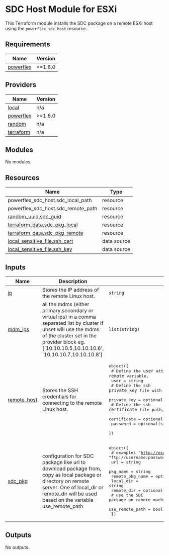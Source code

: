 <!--
Copyright (c) 2024 Dell Inc., or its subsidiaries. All Rights Reserved.

Licensed under the Mozilla Public License Version 2.0 (the "License");
you may not use this file except in compliance with the License.
You may obtain a copy of the License at

    http://mozilla.org/MPL/2.0/


Unless required by applicable law or agreed to in writing, software
distributed under the License is distributed on an "AS IS" BASIS,
WITHOUT WARRANTIES OR CONDITIONS OF ANY KIND, either express or implied.
See the License for the specific language governing permissions and
limitations under the License.
-->

# SDC Host Module for ESXi

This Terraform module installs the SDC package on a remote ESXi host using the `powerflex_sdc_host` resource.

## Requirements

| Name | Version |
|------|---------|
| <a name="requirement_powerflex"></a> [powerflex](#requirement\_powerflex) | >=1.6.0 |

## Providers

| Name | Version |
|------|---------|
| <a name="provider_local"></a> [local](#provider\_local) | n/a |
| <a name="provider_powerflex"></a> [powerflex](#provider\_powerflex) | >=1.6.0 |
| <a name="provider_random"></a> [random](#provider\_random) | n/a |
| <a name="provider_terraform"></a> [terraform](#provider\_terraform) | n/a |

## Modules

No modules.

## Resources

| Name | Type |
|------|------|
| powerflex_sdc_host.sdc_local_path | resource |
| powerflex_sdc_host.sdc_remote_path | resource |
| [random_uuid.sdc_guid](https://registry.terraform.io/providers/hashicorp/random/latest/docs/resources/uuid) | resource |
| [terraform_data.sdc_pkg_local](https://registry.terraform.io/providers/hashicorp/terraform/latest/docs/resources/data) | resource |
| [terraform_data.sdc_pkg_remote](https://registry.terraform.io/providers/hashicorp/terraform/latest/docs/resources/data) | resource |
| [local_sensitive_file.ssh_cert](https://registry.terraform.io/providers/hashicorp/local/latest/docs/data-sources/sensitive_file) | data source |
| [local_sensitive_file.ssh_key](https://registry.terraform.io/providers/hashicorp/local/latest/docs/data-sources/sensitive_file) | data source |

## Inputs

| Name | Description | Type | Default | Required |
|------|-------------|------|---------|:--------:|
| <a name="input_ip"></a> [ip](#input\_ip) | Stores the IP address of the remote Linux host. | `string` | n/a | yes |
| <a name="input_mdm_ips"></a> [mdm\_ips](#input\_mdm\_ips) | all the mdms (either primary,secondary or virtual ips) in a comma separated list by cluster if unset will use the mdms of the cluster set in the provider block eg. ['10.10.10.5,10.10.10.6', '10.10.10.7,10.10.10.8'] | `list(string)` | n/a | yes |
| <a name="input_remote_host"></a> [remote\_host](#input\_remote\_host) | Stores the SSH credentials for connecting to the remote Linux host. | <pre>object({<br>    # Define the `user` attribute of the `remote` variable.<br>    user = string<br>    # Define the ssh `private_key` file with path for the SDC login user<br>    private_key = optional(string, "")<br>    # Define the ssh `certificate` file path, issued to the SDC login user<br>    certificate = optional(string, "")<br>    password = optional(string)<br>  })</pre> | n/a | yes |
| <a name="input_sdc_pkg"></a> [sdc\_pkg](#input\_sdc\_pkg) | configuration for SDC package like url to download package from, copy as local package or directory on remote server. One of local\_dir or remote\_dir will be used based on the variable use\_remote\_path | <pre>object({<br>    # examples "http://example.com/EMC-ScaleIO-sdc-3.6-700.103.Ubuntu.22.04.x86_64.tar", "ftp://username:password@ftpserver/path/to/file"<br>    url = string<br>    pkg_name = string<br>    remote_pkg_name = optional(string)<br>    local_dir = string<br>    remote_dir = optional(string, "/tmp")<br>    # use the SDC package on remote machine path (where SDC is deployed)<br>    use_remote_path = bool<br>  })</pre> | n/a | yes |

## Outputs

No outputs.
<!-- END_TF_DOCS -->